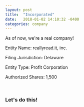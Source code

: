 ```yaml
---
layout: post
title:  "Incorporated"
date:   2018-01-02 14:10:32 -0400
categories: company
---
```

As of now, we're a real company! <br>

Entity Name: reallyread.it, inc. <br>

Filing Jurisdiction:  Delaware<br>

Entity Type:  Profit Corporation<br>

Authorized Shares: 1,500<br>

<br>
<h3>
<strong>Let's do this!</strong>
</h3>